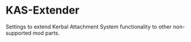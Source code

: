 KAS-Extender
============

Settings to extend Kerbal Attachment System functionality to other non-supported mod parts.
